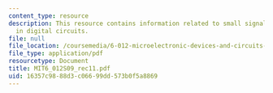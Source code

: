 ```yaml
---
content_type: resource
description: This resource contains information related to small signal model of MOSFET/MOSFET
  in digital circuits.
file: null
file_location: /coursemedia/6-012-microelectronic-devices-and-circuits-spring-2009/16357c9888d3c06699dd573b0f5a8869_MIT6_012S09_rec11.pdf
file_type: application/pdf
resourcetype: Document
title: MIT6_012S09_rec11.pdf
uid: 16357c98-88d3-c066-99dd-573b0f5a8869
---
```

